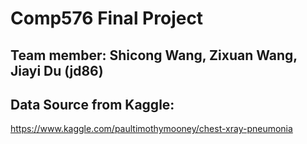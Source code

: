 # Comp576 Final Project

## Team member: Shicong Wang, Zixuan Wang, Jiayi Du (jd86)

## Data Source from Kaggle:
https://www.kaggle.com/paultimothymooney/chest-xray-pneumonia
